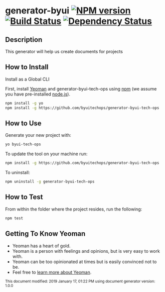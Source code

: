 # generator-byui [![NPM version][npm-image]][npm-url] [![Build Status][travis-image]][travis-url] [![Dependency Status][daviddm-image]][daviddm-url]

## Description 
This generator will help us create documents for projects

## How to Install
Install as a Global CLI

First, install [Yeoman](http://yeoman.io) and generator-byui-tech-ops using [npm](https://www.npmjs.com/) (we assume you have pre-installed [node.js](https://nodejs.org/)).

```bash
npm install -g yo
npm install -g https://github.com/byuitechops/generator-byui-tech-ops
```

## How to Use
Generate your new project with:

```bash
yo byui-tech-ops
```

To update the tool on your machine run:

```bash
npm install -g https://github.com/byuitechops/generator-byui-tech-ops
```

To uninstall:

```bash
npm uninstall -g generator-byui-tech-ops
```

## How to Test
From within the folder where the project resides, run the following:
```bash
npm test
```

## Getting To Know Yeoman

 * Yeoman has a heart of gold.
 * Yeoman is a person with feelings and opinions, but is very easy to work with.
 * Yeoman can be too opinionated at times but is easily convinced not to be.
 * Feel free to [learn more about Yeoman](http://yeoman.io/).

[npm-image]: https://badge.fury.io/js/generator-byui.svg
[npm-url]: https://npmjs.org/package/generator-byui
[travis-image]: https://travis-ci.org/byuitechops/generator-byui.svg?branch=master
[travis-url]: https://travis-ci.org/byuitechops/generator-byui
[daviddm-image]: https://david-dm.org/byuitechops/generator-byui.svg?theme=shields.io
[daviddm-url]: https://david-dm.org/byuitechops/generator-byui

<sub>This document modified: 2019 January 17, 01:22 PM using document generator version: 1.0.0<sub>

